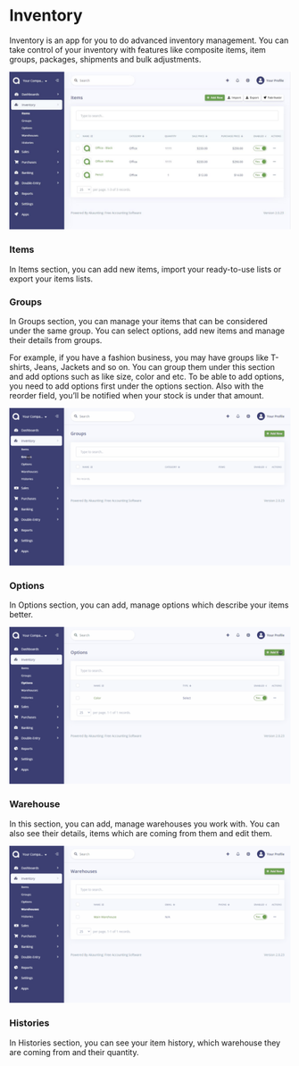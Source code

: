 Inventory
=========

Inventory is an app for you to do advanced inventory management. You can take control of your inventory with features like composite items, item groups, packages, shipments and bulk adjustments.

![Inventory](_images/inventory.JPG)

### Items

In Items section, you can add new items, import your ready-to-use lists or export your items lists.

### Groups

In Groups section, you can manage your items that can be considered under the same group. You can select options, add new items and manage their details from groups.

For example, if you have a fashion business, you may have groups like T-shirts, Jeans, Jackets and so on. You can group them under this section and add options such as like size, color and etc. To be able to add options, you need to add options first under the options section. Also with the reorder field, you’ll be notified when your stock is under that amount.

![Inventory](_images/inventory-groups.gif)

### Options

In Options section, you can add, manage options which describe your items better.

![Inventory](_images/inventory-options.gif)

### Warehouse

In this section, you can add, manage warehouses you work with. You can also see their details, items which are coming from them and edit them.

![Inventory](_images/inventory-warehouse.gif)

### Histories

In Histories section, you can see your item history, which warehouse they are coming from and their quantity.

